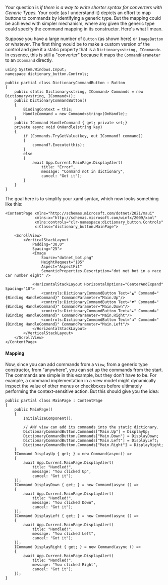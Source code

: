 ﻿Your question is _if there is a way to write shorter syntax for converters with Generic Types._ Your code (as I understand it) depicts an effort to map buttons to commands by identifying a generic type. But the mapping could be achieved with simpler mechanism, where any given the generic type could specify the command mapping in its constructor. Here's what I mean.

Suppose you have a large number of `Button` (as shown here) or `ImageButton` or whatever. The first thing would be to make a custom version of the control and give it a static property that is a `Dictionary<string, ICommand>`. In essence, this is still a "converter" because it maps the `CommandParameter` to an `ICommand` directly.


```
using System.Windows.Input;
namespace dictionary_button.Controls;

public partial class DictionaryCommandButton : Button
{
	public static Dictionary<string, ICommand> Commands = new Dictionary<string, ICommand>();
	public DictionaryCommandButton()
	{
		BindingContext = this;
		HandleCommand = new Command<string>(OnHandle);
	}
	public ICommand HandleCommand { get; private set;}
	private async void OnHandle(string key)
	{
		if (Commands.TryGetValue(key, out ICommand? command))
		{
			command?.Execute(this);
		}
		else
		{
			await App.Current.MainPage.DisplayAlert(
				title: "Error", 
				message: "Command not in dictionary",
				cancel: "Got it");
		}
	}
}
```

The goal here is to simplify your xaml syntax, which now looks something like this:

```
<ContentPage xmlns="http://schemas.microsoft.com/dotnet/2021/maui"
             xmlns:x="http://schemas.microsoft.com/winfx/2009/xaml"
             xmlns:controls="clr-namespace:dictionary_button.Controls"
             x:Class="dictionary_button.MainPage">

    <ScrollView>
        <VerticalStackLayout
            Padding="30,0"
            Spacing="25">
            <Image
                Source="dotnet_bot.png"
                HeightRequest="185"
                Aspect="AspectFit"
                SemanticProperties.Description="dot net bot in a race car number eight" />

            <HorizontalStackLayout HorizontalOptions="CenterAndExpand" Spacing="10">
                <controls:DictionaryCommandButton Text="▲" Command="{Binding HandleCommand}" CommandParameter="Main.Up"/>
                <controls:DictionaryCommandButton Text="▼" Command="{Binding HandleCommand}" CommandParameter="Main.Down"/>
                <controls:DictionaryCommandButton Text="►" Command="{Binding HandleCommand}" CommandParameter="Main.Right"/>
                <controls:DictionaryCommandButton Text="◄" Command="{Binding HandleCommand}" CommandParameter="Main.Left"/>
            </HorizontalStackLayout>
        </VerticalStackLayout>
    </ScrollView>
</ContentPage>
```

#### Mapping

Now, since you can add commands from a `View`, from a generic type constructor, from "anywhere", you can set up the commands from the start. The commands are simple in this example, but they don't have to be. For example, a command implementation in a view model might dynamically inspect the value of other menus or checkboxes before ultimately performing the context-sensitive action. But this should give you the idea:

```
public partial class MainPage : ContentPage
{
    public MainPage()
    {
        InitializeComponent();

        // ANY view can add its commands into the static dictionary.
        DictionaryCommandButton.Commands["Main.Up"] = DisplayUp;
        DictionaryCommandButton.Commands["Main.Down"] = DisplayDown;
        DictionaryCommandButton.Commands["Main.Left"] = DisplayLeft;
        DictionaryCommandButton.Commands["Main.Right"] = DisplayRight;
    }
    ICommand DisplayUp { get; } = new Command(async() =>
    {
        await App.Current.MainPage.DisplayAlert(
            title: "Handled!",
            message: "You clicked Up",
            cancel: "Got it");
    });
    ICommand DisplayDown { get; } = new Command(async () =>
    {
        await App.Current.MainPage.DisplayAlert(
            title: "Handled!",
            message: "You clicked Down",
            cancel: "Got it");
    });
    ICommand DisplayLeft { get; } = new Command(async () =>
    {
        await App.Current.MainPage.DisplayAlert(
            title: "Handled!",
            message: "You clicked Left",
            cancel: "Got it");
    });
    ICommand DisplayRight { get; } = new Command(async () =>
    {
        await App.Current.MainPage.DisplayAlert(
            title: "Handled!",
            message: "You clicked Right",
            cancel: "Got it");
    });
}
```
